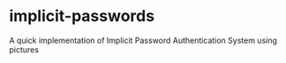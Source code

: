 # implicit-passwords
A quick implementation of Implicit Password Authentication System using pictures
